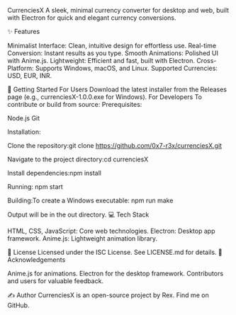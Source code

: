 CurrenciesX
A sleek, minimal currency converter for desktop and web, built with Electron for quick and elegant currency conversions.

✨ Features

Minimalist Interface: Clean, intuitive design for effortless use.
Real-time Conversion: Instant results as you type.
Smooth Animations: Polished UI with Anime.js.
Lightweight: Efficient and fast, built with Electron.
Cross-Platform: Supports Windows, macOS, and Linux.
Supported Currencies: USD, EUR, INR.

🚀 Getting Started
For Users
Download the latest installer from the Releases page (e.g., currenciesX-1.0.0.exe for Windows).
For Developers
To contribute or build from source:
Prerequisites:

Node.js
Git

Installation:

Clone the repository:git clone https://github.com/0x7-r3x/currenciesX.git


Navigate to the project directory:cd currenciesX


Install dependencies:npm install



Running:
npm start

Building:To create a Windows executable:
npm run make

Output will be in the out directory.
💻 Tech Stack

HTML, CSS, JavaScript: Core web technologies.
Electron: Desktop app framework.
Anime.js: Lightweight animation library.

📄 License
Licensed under the ISC License. See LICENSE.md for details.
🙏 Acknowledgements

Anime.js for animations.
Electron for the desktop framework.
Contributors and users for valuable feedback.

✍️ Author
CurrenciesX is an open-source project by Rex. Find me on GitHub.
